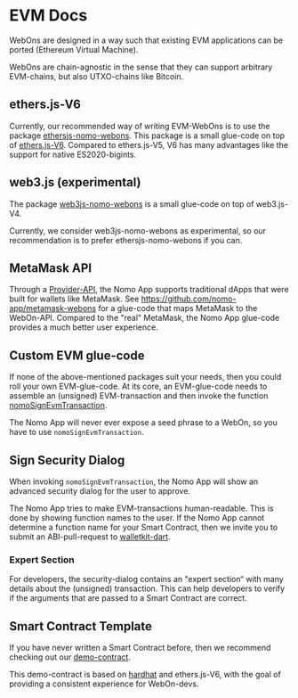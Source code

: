 # EVM Docs

WebOns are designed in a way such that existing EVM applications can be ported (Ethereum Virtual Machine).

WebOns are chain-agnostic in the sense that they can support arbitrary EVM-chains, but also UTXO-chains like Bitcoin.

## ethers.js-V6

Currently, our recommended way of writing EVM-WebOns is to use the package [ethersjs-nomo-webons](https://github.com/nomo-app/nomo-webon-kit/tree/main/ethersjs-nomo-webons#readme).
This package is a small glue-code on top of [ethers.js-V6](https://www.npmjs.com/package/ethers).
Compared to ethers.js-V5, V6 has many advantages like the support for native ES2020-bigints.

## web3.js (experimental)

The package [web3js-nomo-webons](https://github.com/nomo-app/nomo-webon-kit/tree/main/web3js-nomo-webons#readme) is a small glue-code on top of web3.js-V4.

Currently, we consider web3js-nomo-webons as experimental, so our recommendation is to prefer ethersjs-nomo-webons if you can.

## MetaMask API

Through a [Provider-API](https://docs.metamask.io/wallet/reference/provider-api/), the Nomo App supports traditional dApps that were built for wallets like MetaMask.
See https://github.com/nomo-app/metamask-webons for a glue-code that maps MetaMask to the WebOn-API.
Compared to the "real" MetaMask, the Nomo App glue-code provides a much better user experience.

## Custom EVM glue-code

If none of the above-mentioned packages suit your needs, then you could roll your own EVM-glue-code.
At its core, an EVM-glue-code needs to assemble an (unsigned) EVM-transaction and then invoke the function [nomoSignEvmTransaction](https://github.com/nomo-app/nomo-webon-kit/blob/main/api-docs/modules.md#nomosignevmtransaction).

The Nomo App will never ever expose a seed phrase to a WebOn, so you have to use `nomoSignEvmTransaction`.

## Sign Security Dialog

When invoking `nomoSignEvmTransaction`, the Nomo App will show an advanced security dialog for the user to approve.

The Nomo App tries to make EVM-transactions human-readable.
This is done by showing function names to the user.
If the Nomo App cannot determine a function name for your Smart Contract, then we invite you to submit an ABI-pull-request to [walletkit-dart](https://github.com/nomo-app/walletkit-dart).

### Expert Section

For developers, the security-dialog contains an "expert section“ with many details about the (unsigned) transaction.
This can help developers to verify if the arguments that are passed to a Smart Contract are correct.

## Smart Contract Template

If you have never written a Smart Contract before, then we recommend checking out our [demo-contract](https://github.com/nomo-app/demo-contract).

This demo-contract is based on [hardhat](https://www.npmjs.com/package/hardhat) and ethers.js-V6, with the goal of providing a consistent experience for WebOn-devs.
